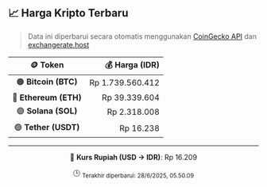

<!-- HARGA_KRIPTO -->
## 📈 Harga Kripto Terbaru

> Data ini diperbarui secara otomatis menggunakan [CoinGecko API](https://www.coingecko.com/) dan [exchangerate.host](https://exchangerate.host/)

<div align="center">

| 🪙 Token | 💰 Harga (IDR) |
|:------:|---------------:|
| 🟠 **Bitcoin (BTC)**   | Rp 1.739.560.412 |
| 🔵 **Ethereum (ETH)**  | Rp 39.339.604 |
| 🟣 **Solana (SOL)**    | Rp 2.318.008 |
| 🟢 **Tether (USDT)**   | Rp 16.238 |

---

💱 **Kurs Rupiah (USD → IDR)**: Rp 16.209

🕒 <sub>Terakhir diperbarui: 28/6/2025, 05.50.09</sub>

</div>
<!-- /HARGA_KRIPTO -->